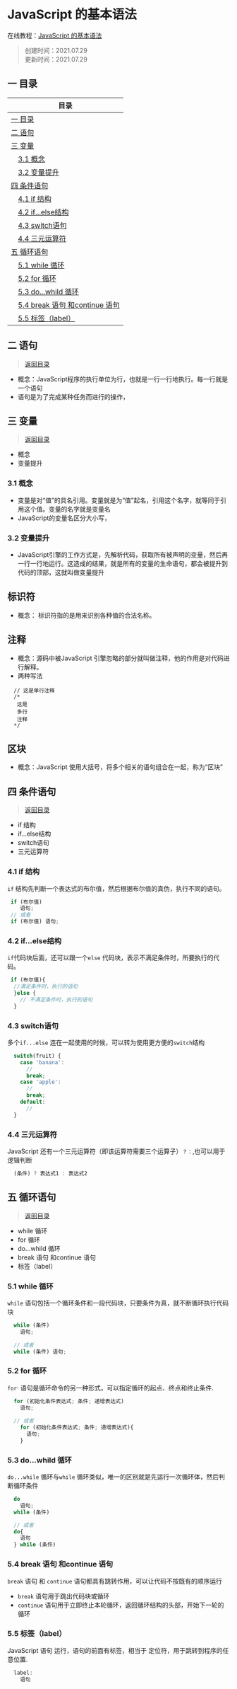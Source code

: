 # JavaScript 的基本语法
在线教程：[JavaScript 的基本语法](https://wangdoc.com/javascript/basic/grammar.html)
>创建时间：2021.07.29  
>更新时间：2021.07.29

## <a name="chapter-one" id="chapter-one"></a>一 目录
 

| 目录             | 
| ------------------ | 
| [一 目录](#chapter-one)               |
| [二 语句](#chapter-two)               |
| [三 变量](#chapter-three)           |
| &emsp;[3.1 概念](#chapter-three-one) |
| &emsp;[3.2 变量提升](#chapter-three-two) |
| [四 条件语句](#chapter-four)           |
| &emsp;[4.1 if 结构](#chapter-four-one) |
| &emsp;[4.2 if...else结构](#chapter-four-two) |
| &emsp;[4.3 switch语句](#chapter-four-three) |
| &emsp;[4.4 三元运算符](#chapter-four-four) |
| [五 循环语句](#chapter-five)           |
| &emsp;[5.1 while 循环](#chapter-five-one) |
| &emsp;[5.2 for 循环](#chapter-five-two) |
| &emsp;[5.3 do...whild 循环](#chapter-five-three) |
| &emsp;[5.4 break 语句 和continue 语句](#chapter-five-four) |
| &emsp;[5.5 标签（label）](#chapter-five-five) |


## <a name="chapter-two" id="chapter-two"></a>二 语句
> [返回目录](#chapter-one)  
* 概念：JavaScript程序的执行单位为行，也就是一行一行地执行。每一行就是一个语句
* 语句是为了完成某种任务而进行的操作，

## <a name="chapter-three" id="chapter-three"></a>三 变量
> [返回目录](#chapter-one)  
* 概念
* 变量提升

### <a name="chapter-three-one" id="chapter-three-one"></a>3.1 概念
* 变量是对“值”的具名引用。变量就是为“值”起名，引用这个名字，就等同于引用这个值。变量的名字就是变量名
* JavaScript的变量名区分大小写，

### <a name="chapter-three-two" id="chapter-three-two"></a>3.2 变量提升
* JavaScript引擎的工作方式是，先解析代码，获取所有被声明的变量，然后再一行一行地运行。这造成的结果，就是所有的变量的生命语句，都会被提升到代码的顶部，这就叫做变量提升

## 标识符
* 概念： 标识符指的是用来识别各种值的合法名称。
  
## 注释
* 概念：源码中被JavaScript 引擎忽略的部分就叫做注释，他的作用是对代码进行解释。
* 两种写法
```javascipt
  // 这是单行注释
  /*
   这是
   多行
   注释
  */
```
## 区块
* 概念：JavaScript 使用大括号，将多个相关的语句组合在一起，称为“区块”

## <a name="chapter-four" id="chapter-four"></a>四 条件语句
> [返回目录](#chapter-one)  
* if 结构
* if...else结构
* switch语句
* 三元运算符

### <a name="chapter-four-one" id="chapter-four-one"></a>4.1 if 结构
`if` 结构先判断一个表达式的布尔值，然后根据布尔值的真伪，执行不同的语句。
```javascript
 if (布尔值)
    语句;
 // 或者
 if (布尔值) 语句;
```
### <a name="chapter-four-two" id="chapter-four-two"></a>4.2 if...else结构
`if`代码块后面，还可以跟一个`else` 代码块，表示不满足条件时，所要执行的代码。
```javascript
 if (布尔值){
  //满足条件时，执行的语句
  }else {
    // 不满足条件时，执行的语句
  }
```

### <a name="chapter-four-three" id="chapter-four-three"></a>4.3 switch语句

多个`if...else` 连在一起使用的时候，可以转为使用更方便的`switch`结构
```javascript
  switch(fruit) {
    case 'banana':
      //
      break;
    case 'apple':
      //
      break;
    default:
      //
  }
```


### <a name="chapter-four-four" id="chapter-four-four"></a>4.4 三元运算符

JavaScript 还有一个三元运算符（即该运算符需要三个运算子）`？：`,也可以用于逻辑判断
```javascript
  (条件) ? 表达式1 : 表达式2
```

## <a name="chapter-five" id="chapter-five"></a>五 循环语句
> [返回目录](#chapter-one)  
* while 循环
* for 循环
* do...whild 循环
* break 语句 和continue 语句
* 标签（label）

### <a name="chapter-five-one" id="chapter-five-one"></a>5.1 while 循环
`while` 语句包括一个循环条件和一段代码块，只要条件为真，就不断循环执行代码块
```javascript
  while (条件)
    语句;
  
  // 或者
  while (条件) 语句;  
```

### <a name="chapter-five-two" id="chapter-five-two"></a>5.2 for 循环

`for`· 语句是循环命令的另一种形式，可以指定循环的起点、终点和终止条件.
```javascript
  for (初始化条件表达式; 条件; 递增表达式)
    语句;
  
  // 或者
    for (初始化条件表达式; 条件; 递增表达式){
      语句;
    }
```

### <a name="chapter-five-three" id="chapter-five-three"></a>5.3 do...whild 循环
`do...while` 循环与`while` 循环类似，唯一的区别就是先运行一次循环体，然后判断循环条件
```javascript
  do
    语句;
  while (条件)

  // 或者
  do{
    语句
  } while (条件)
```

### <a name="chapter-five-four" id="chapter-five-four"></a>5.4 break 语句 和continue 语句

`break` 语句 和 `continue` 语句都具有跳转作用，可以让代码不按既有的顺序运行

* `break` 语句用于跳出代码块或循环
* `continue` 语句用于立即终止本轮循环，返回循环结构的头部，开始下一轮的循环 

### <a name="chapter-five-five" id="chapter-five-five"></a>5.5 标签（label）

JavaScript 语句 运行，语句的前面有标签，相当于 定位符，用于跳转到程序的任意位置.
```javascript
  label:
    语句
```
